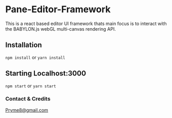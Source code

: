# Pane-Editor-Framework

This is a react based editor UI framework thats main focus is to interact with the BABYLON.js webGL multi-canvas rendering API.

## Installation
``` npm install ```
or 
``` yarn install ```

## Starting Localhost:3000
``` npm start ```
or 
``` yarn start ```

### Contact & Credits

Pryme8@gmail.com 

